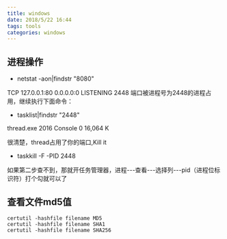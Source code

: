 ```yaml
---
title: windows
date: 2018/5/22 16:44
tags: tools
categories: windows
---
```


## 进程操作

- netstat -aon|findstr "8080" 

TCP     127.0.0.1:80       0.0.0.0:0             LISTENING    2448
端口被进程号为2448的进程占用，继续执行下面命令：

- tasklist|findstr "2448" 

thread.exe                   2016 Console                 0     16,064 K

很清楚，thread占用了你的端口,Kill it

- taskkill -F -PID 2448

如果第二步查不到，那就开任务管理器，进程---查看---选择列---pid（进程位标识符）打个勾就可以了



## 查看文件md5值

```shell
certutil -hashfile filename MD5
certutil -hashfile filename SHA1
certutil -hashfile filename SHA256
```

